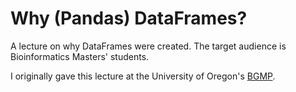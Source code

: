 # Why (Pandas) DataFrames? 

A lecture on why DataFrames were created. The target audience is Bioinformatics Masters' students. 

I originally gave this lecture at the University of Oregon's [BGMP](https://bioinformatics.uoregon.edu/).